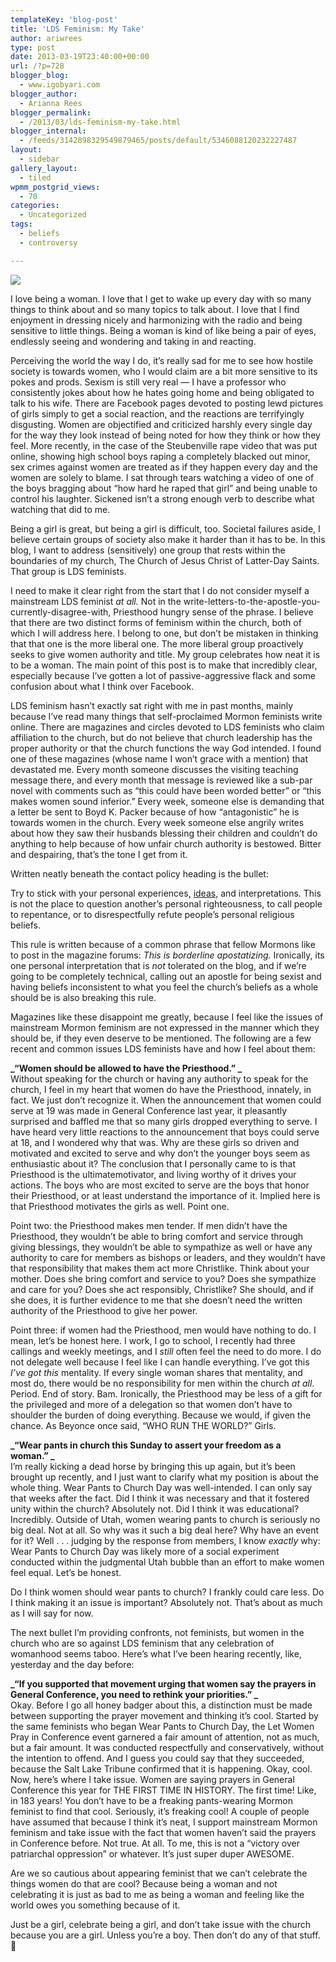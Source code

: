 ```yaml
---
templateKey: 'blog-post'
title: 'LDS Feminism: My Take'
author: ariwrees
type: post
date: 2013-03-19T23:40:00+00:00
url: /?p=728
blogger_blog:
  - www.igobyari.com
blogger_author:
  - Arianna Rees
blogger_permalink:
  - /2013/03/lds-feminism-my-take.html
blogger_internal:
  - /feeds/3142898329549879465/posts/default/5346088120232227487
layout:
  - sidebar
gallery_layout:
  - tiled
wpmm_postgrid_views:
  - 70
categories:
  - Uncategorized
tags:
  - beliefs
  - controversy

---
```

[![](http://www.igobyari.com/wp-content/uploads/2013/03/hippie-feminists-300x200.jpg)](http://www.igobyari.com/wp-content/uploads/2013/03/hippie-feminists-300x200.jpg)

I love being a woman. I love that I get to wake up every day with so many things to think about and so many topics to talk about. I love that I find enjoyment in dressing nicely and harmonizing with the radio and being sensitive to little things. Being a woman is kind of like being a pair of eyes, endlessly seeing and wondering and taking in and reacting.

Perceiving the world the way I do, it’s really sad for me to see how hostile society is towards women, who I would claim are a bit more sensitive to its pokes and prods. Sexism is still very real — I have a professor who consistently jokes about how he hates going home and being obligated to talk to his wife. There are Facebook pages devoted to posting lewd pictures of girls simply to get a social reaction, and the reactions are terrifyingly disgusting. Women are objectified and criticized harshly every single day for the way they look instead of being noted for how they think or how they feel. More recently, in the case of the Steubenville rape video that was put online, showing high school boys raping a completely blacked out minor, sex crimes against women are treated as if they happen every day and the women are solely to blame. I sat through tears watching a video of one of the boys bragging about “how hard he raped that girl” and being unable to control his laughter. Sickened isn’t a strong enough verb to describe what watching that did to me.

Being a girl is great, but being a girl is difficult, too. Societal failures aside, I believe certain groups of society also make it harder than it has to be. In this blog, I want to address (sensitively) one group that rests within the boundaries of my church, The Church of Jesus Christ of Latter-Day Saints. That group is LDS feminists.

I need to make it clear right from the start that I do not consider myself a mainstream LDS feminist _at all._ Not in the write-letters-to-the-apostle-you-currently-disagree-with, Priesthood hungry sense of the phrase. I believe that there are two distinct forms of feminism within the church, both of which I will address here. I belong to one, but don’t be mistaken in thinking that that one is the more liberal one. The more liberal group proactively seeks to give women authority and title. My group celebrates how neat it is to be a woman. The main point of this post is to make that incredibly clear, especially because I’ve gotten a lot of passive-aggressive flack and some confusion about what I think over Facebook.

LDS feminism hasn’t exactly sat right with me in past months, mainly because I’ve read many things that self-proclaimed Mormon feminists write online. There are magazines and circles devoted to LDS feminists who claim affiliation to the church, but do not believe that church leadership has the proper authority or that the church functions the way God intended. I found one of these magazines (whose name I won’t grace with a mention) that devastated me. Every month someone discusses the visiting teaching message there, and every month that message is reviewed like a sub-par novel with comments such as “this could have been worded better” or “this makes women sound inferior.” Every week, someone else is demanding that a letter be sent to Boyd K. Packer because of how “antagonistic” he is towards women in the church. Every week someone else angrily writes about how they saw their husbands blessing their children and couldn’t do anything to help because of how unfair church authority is bestowed. Bitter and despairing, that’s the tone I get from it.

Written neatly beneath the contact policy heading is the bullet:

Try to stick with your personal experiences, [ideas](http://www.the-exponent.com/about-2/comment-policy/# "Click to Continue > by RewardsArcade"), and interpretations. This is not the place to question another’s personal righteousness, to call people to repentance, or to disrespectfully refute people’s personal religious beliefs.  
  

This rule is written because of a common phrase that fellow Mormons like to post in the magazine forums: _This is borderline apostatizing._ Ironically, its one personal interpretation that is _not_ tolerated on the blog, and if we’re going to be completely technical, calling out an apostle for being sexist and having beliefs inconsistent to what you feel the church’s beliefs as a whole should be is also breaking this rule. 

Magazines like these disappoint me greatly, because I feel like the issues of mainstream Mormon feminism are not expressed in the manner which they should be, if they even deserve to be mentioned. The following are a few recent and common issues LDS feminists have and how I feel about them:

**_“Women should be allowed to have the Priesthood.” _**  
Without speaking for the church or having any authority to speak for the church, I feel in my heart that women do have the Priesthood, innately, in fact. We just don’t recognize it. When the announcement that women could serve at 19 was made in General Conference last year, it pleasantly surprised and baffled me that so many girls dropped everything to serve. I have heard very little reactions to the announcement that boys could serve at 18, and I wondered why that was. Why are these girls so driven and motivated and excited to serve and why don’t the younger boys seem as enthusiastic about it? The conclusion that I personally came to is that Priesthood is the ultimatemotivator, and living worthy of it drives your actions. The boys who are most excited to serve are the boys that honor their Priesthood, or at least understand the importance of it. Implied here is that Priesthood motivates the girls as well. Point one.

Point two: the Priesthood makes men tender. If men didn’t have the Priesthood, they wouldn’t be able to bring comfort and service through giving blessings, they wouldn’t be able to sympathize as well or have any authority to care for members as bishops or leaders, and they wouldn’t have that responsibility that makes them act more Christlike. Think about your mother. Does she bring comfort and service to you? Does she sympathize and care for you? Does she act responsibly, Christlike? She should, and if she does, it is further evidence to me that she doesn’t need the written authority of the Priesthood to give her power.

Point three: if women had the Priesthood, men would have nothing to do. I mean, let’s be honest here. I work, I go to school, I recently had three callings and weekly meetings, and I _still_ often feel the need to do more. I do not delegate well because I feel like I can handle everything. I’ve got this _I’ve got this_ mentality. If every single woman shares that mentality, and most do, there would be no responsibility for men within the church _at all_. Period. End of story. Bam. Ironically, the Priesthood may be less of a gift for the privileged and more of a delegation so that women don’t have to shoulder the burden of doing everything. Because we would, if given the chance. As Beyonce once said, “WHO RUN THE WORLD?” Girls.

**_“Wear pants in church this Sunday to assert your freedom as a woman.” _**  
I’m really kicking a dead horse by bringing this up again, but it’s been brought up recently, and I just want to clarify what my position is about the whole thing. Wear Pants to Church Day was well-intended. I can only say that weeks after the fact. Did I think it was necessary and that it fostered unity within the church? Absolutely not. Did I think it was educational? Incredibly. Outside of Utah, women wearing pants to church is seriously no big deal. Not at all. So why was it such a big deal here? Why have an event for it? Well . . . judging by the response from members, I know _exactly_ why: Wear Pants to Church Day was likely more of a social experiment conducted within the judgmental Utah bubble than an effort to make women feel equal. Let’s be honest.

Do I think women should wear pants to church? I frankly could care less. Do I think making it an issue is important? Absolutely not. That’s about as much as I will say for now.

The next bullet I’m providing confronts, not feminists, but women in the church who are so against LDS feminism that any celebration of womanhood seems taboo. Here’s what I’ve been hearing recently, like, yesterday and the day before:

**_“If you supported that movement urging that women say the prayers in General Conference, you need to rethink your priorities.” _**  
Okay. Before I go all honey badger about this, a distinction must be made between supporting the prayer movement and thinking it’s cool. Started by the same feminists who began Wear Pants to Church Day, the Let Women Pray in Conference event garnered a fair amount of attention, not as much, but a fair amount. It was conducted respectfully and conservatively, without the intention to offend. And I guess you could say that they succeeded, because the Salt Lake Tribune confirmed that it is happening. Okay, cool. Now, here’s where I take issue. Women are saying prayers in General Conference this year for THE FIRST TIME IN HISTORY. The first time! Like, in 183 years! You don’t have to be a freaking pants-wearing Mormon feminist to find that cool. Seriously, it’s freaking cool! A couple of people have assumed that because I think it’s neat, I support mainstream Mormon feminism and take issue with the fact that women haven’t said the prayers in Conference before. Not true. At all. To me, this is not a “victory over patriarchal oppression” or whatever. It’s just super duper AWESOME.

Are we so cautious about appearing feminist that we can’t celebrate the things women do that are cool? Because being a woman and not celebrating it is just as bad to me as being a woman and feeling like the world owes you something because of it.

Just be a girl, celebrate being a girl, and don’t take issue with the church because you are a girl. Unless you’re a boy. Then don’t do any of that stuff. 🙂